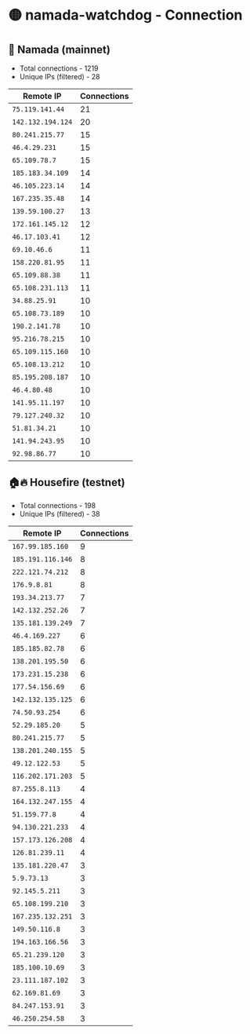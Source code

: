 # 🟡 namada-watchdog - Connection

## 🚀 Namada (mainnet)
- Total connections - 1219
- Unique IPs (filtered) - 28

| Remote IP | Connections |
|-----------|-------------|
| `75.119.141.44` | 21 |
| `142.132.194.124` | 20 |
| `80.241.215.77` | 15 |
| `46.4.29.231` | 15 |
| `65.109.78.7` | 15 |
| `185.183.34.109` | 14 |
| `46.105.223.14` | 14 |
| `167.235.35.48` | 14 |
| `139.59.100.27` | 13 |
| `172.161.145.12` | 12 |
| `46.17.103.41` | 12 |
| `69.10.46.6` | 11 |
| `158.220.81.95` | 11 |
| `65.109.88.38` | 11 |
| `65.108.231.113` | 11 |
| `34.88.25.91` | 10 |
| `65.108.73.189` | 10 |
| `190.2.141.78` | 10 |
| `95.216.78.215` | 10 |
| `65.109.115.160` | 10 |
| `65.108.13.212` | 10 |
| `85.195.208.187` | 10 |
| `46.4.80.48` | 10 |
| `141.95.11.197` | 10 |
| `79.127.240.32` | 10 |
| `51.81.34.21` | 10 |
| `141.94.243.95` | 10 |
| `92.98.86.77` | 10 |

## 🏠🔥 Housefire (testnet)

- Total connections - 198
- Unique IPs (filtered) - 38

| Remote IP | Connections |
|-----------|-------------|
| `167.99.185.160` | 9 |
| `185.191.116.146` | 8 |
| `222.121.74.212` | 8 |
| `176.9.8.81` | 8 |
| `193.34.213.77` | 7 |
| `142.132.252.26` | 7 |
| `135.181.139.249` | 7 |
| `46.4.169.227` | 6 |
| `185.185.82.78` | 6 |
| `138.201.195.50` | 6 |
| `173.231.15.238` | 6 |
| `177.54.156.69` | 6 |
| `142.132.135.125` | 6 |
| `74.50.93.254` | 6 |
| `52.29.185.20` | 5 |
| `80.241.215.77` | 5 |
| `138.201.240.155` | 5 |
| `49.12.122.53` | 5 |
| `116.202.171.203` | 5 |
| `87.255.8.113` | 4 |
| `164.132.247.155` | 4 |
| `51.159.77.8` | 4 |
| `94.130.221.233` | 4 |
| `157.173.126.208` | 4 |
| `126.81.239.11` | 4 |
| `135.181.220.47` | 3 |
| `5.9.73.13` | 3 |
| `92.145.5.211` | 3 |
| `65.108.199.210` | 3 |
| `167.235.132.251` | 3 |
| `149.50.116.8` | 3 |
| `194.163.166.56` | 3 |
| `65.21.239.120` | 3 |
| `185.100.10.69` | 3 |
| `23.111.187.102` | 3 |
| `62.169.81.69` | 3 |
| `84.247.153.91` | 3 |
| `46.250.254.58` | 3 |


